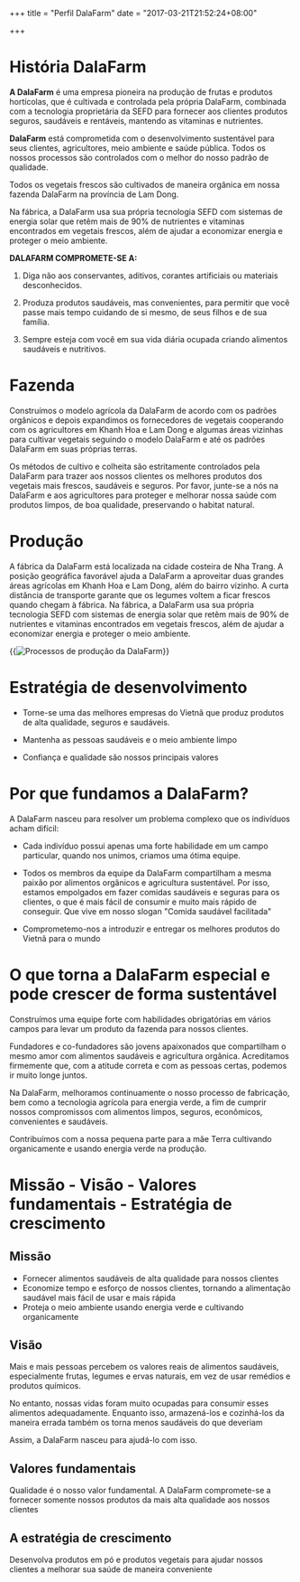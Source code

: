 +++
title = "Perfil DalaFarm"
date = "2017-03-21T21:52:24+08:00"

+++

# História DalaFarm

**A DalaFarm** é uma empresa pioneira na produção de frutas e produtos hortícolas, que é cultivada e controlada pela própria DalaFarm, combinada com a tecnologia proprietária da SEFD para fornecer aos clientes produtos seguros, saudáveis ​​e rentáveis, mantendo as vitaminas e nutrientes.
 
**DalaFarm** está comprometida com o desenvolvimento sustentável para seus clientes, agricultores, meio ambiente e saúde pública. Todos os nossos processos são controlados com o melhor do nosso padrão de qualidade.

Todos os vegetais frescos são cultivados de maneira orgânica em nossa fazenda DalaFarm na província de Lam Dong.
 
Na fábrica, a DalaFarm usa sua própria tecnologia SEFD com sistemas de energia solar que retêm mais de 90% de nutrientes e vitaminas encontrados em vegetais frescos, além de ajudar a economizar energia e proteger o meio ambiente.
 
**DALAFARM COMPROMETE-SE A:**
 
1. Diga não aos conservantes, aditivos, corantes artificiais ou materiais desconhecidos.

2. Produza produtos saudáveis, mas convenientes, para permitir que você passe mais tempo cuidando de si mesmo, de seus filhos e de sua família.

3. Sempre esteja com você em sua vida diária ocupada criando alimentos saudáveis ​​e nutritivos.

# Fazenda
Construímos o modelo agrícola da DalaFarm de acordo com os padrões orgânicos e depois expandimos os fornecedores de vegetais cooperando com os agricultores em Khanh Hoa e Lam Dong e algumas áreas vizinhas para cultivar vegetais seguindo o modelo DalaFarm e até os padrões DalaFarm em suas próprias terras.
 
Os métodos de cultivo e colheita são estritamente controlados pela DalaFarm para trazer aos nossos clientes os melhores produtos dos vegetais mais frescos, saudáveis ​​e seguros. Por favor, junte-se a nós na DalaFarm e aos agricultores para proteger e melhorar nossa saúde com produtos limpos, de boa qualidade, preservando o habitat natural.

# Produção
 
A fábrica da DalaFarm está localizada na cidade costeira de Nha Trang. A posição geográfica favorável ajuda a DalaFarm a aproveitar duas grandes áreas agrícolas em Khanh Hoa e Lam Dong, além do bairro vizinho. A curta distância de transporte garante que os legumes voltem a ficar frescos quando chegam à fábrica. Na fábrica, a DalaFarm usa sua própria tecnologia SEFD com sistemas de energia solar que retêm mais de 90% de nutrientes e vitaminas encontrados em vegetais frescos, além de ajudar a economizar energia e proteger o meio ambiente.
 
{{<img src = "/img/company-profile/qui trinh sx.jpg" title = "Processos de produção da DalaFarm">}}
 
# Estratégia de desenvolvimento

* Torne-se uma das melhores empresas do Vietnã que produz produtos de alta qualidade, seguros e saudáveis.

* Mantenha as pessoas saudáveis ​​e o meio ambiente limpo

* Confiança e qualidade são nossos principais valores

# Por que fundamos a DalaFarm?
  
A DalaFarm nasceu para resolver um problema complexo que os indivíduos acham difícil:

* Cada indivíduo possui apenas uma forte habilidade em um campo particular, quando nos unimos, criamos uma ótima equipe.

* Todos os membros da equipe da DalaFarm compartilham a mesma paixão por alimentos orgânicos e agricultura sustentável.
Por isso, estamos empolgados em fazer comidas saudáveis ​​e seguras para os clientes, o que é mais fácil de consumir e muito mais rápido de conseguir.
Que vive em nosso slogan "Comida saudável facilitada"

* Comprometemo-nos a introduzir e entregar os melhores produtos do Vietnã para o mundo

# O que torna a DalaFarm especial e pode crescer de forma sustentável

Construímos uma equipe forte com habilidades obrigatórias em vários campos para levar um produto da fazenda para nossos clientes.

Fundadores e co-fundadores são jovens apaixonados que compartilham o mesmo amor com alimentos saudáveis ​​e agricultura orgânica.
Acreditamos firmemente que, com a atitude correta e com as pessoas certas, podemos ir muito longe juntos.

Na DalaFarm, melhoramos continuamente o nosso processo de fabricação, bem como a tecnologia agrícola para energia verde,
a fim de cumprir nossos compromissos com alimentos limpos, seguros, econômicos, convenientes e saudáveis.

Contribuímos com a nossa pequena parte para a mãe Terra cultivando organicamente e usando energia verde na produção.

# Missão - Visão - Valores fundamentais - Estratégia de crescimento

## Missão
* Fornecer alimentos saudáveis ​​de alta qualidade para nossos clientes
* Economize tempo e esforço de nossos clientes, tornando a alimentação saudável mais fácil de usar e mais rápida
* Proteja o meio ambiente usando energia verde e cultivando organicamente

## Visão
Mais e mais pessoas percebem os valores reais de alimentos saudáveis, especialmente frutas, legumes e ervas naturais, em vez de usar remédios e produtos químicos.

No entanto, nossas vidas foram muito ocupadas para consumir esses alimentos adequadamente. Enquanto isso, armazená-los e cozinhá-los da maneira errada também os torna menos saudáveis ​​do que deveriam

Assim, a DalaFarm nasceu para ajudá-lo com isso.

## Valores fundamentais
Qualidade é o nosso valor fundamental. A DalaFarm compromete-se a fornecer somente nossos produtos da mais alta qualidade aos nossos clientes

## A estratégia de crescimento
Desenvolva produtos em pó e produtos vegetais para ajudar nossos clientes a melhorar sua saúde de maneira conveniente
